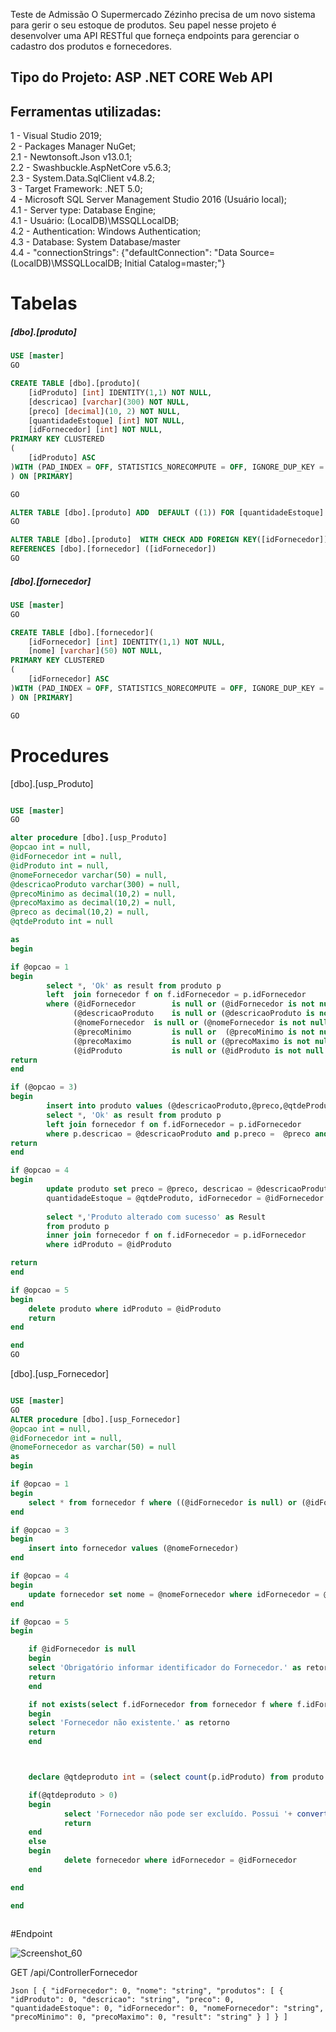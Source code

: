 Teste de Admissão
O Supermercado Zézinho precisa de um novo sistema para gerir o seu estoque de produtos. Seu papel nesse projeto é desenvolver uma API RESTful que forneça endpoints para gerenciar o cadastro dos produtos e fornecedores.

<h2>Tipo do Projeto: ASP .NET CORE Web API </h2>

<h2>Ferramentas utilizadas:</h2>

1 - Visual Studio 2019;<br>
2 - Packages Manager NuGet;<br>
2.1 - Newtonsoft.Json v13.0.1;<br>
2.2 - Swashbuckle.AspNetCore v5.6.3;<br>
2.3 - System.Data.SqlClient v4.8.2;<br>
3 - Target Framework: .NET 5.0;<br>
4 - Microsoft SQL Server Management Studio 2016 (Usuário local);<br>
4.1 - Server type: Database Engine;<br>
4.1 - Usuário: (LocalDB)\MSSQLLocalDB;<br>
4.2 - Authentication: Windows Authentication;<br>
4.3 - Database: System Database/master <br>
4.4 - "connectionStrings": {"defaultConnection": "Data Source=(LocalDB)\\MSSQLLocalDB; Initial Catalog=master;"} <br>

# Tabelas

<h5> [dbo].[produto] </h5>

```Sql
USE [master]
GO

CREATE TABLE [dbo].[produto](
	[idProduto] [int] IDENTITY(1,1) NOT NULL,
	[descricao] [varchar](300) NOT NULL,
	[preco] [decimal](10, 2) NOT NULL,
	[quantidadeEstoque] [int] NOT NULL,
	[idFornecedor] [int] NOT NULL,
PRIMARY KEY CLUSTERED 
(
	[idProduto] ASC
)WITH (PAD_INDEX = OFF, STATISTICS_NORECOMPUTE = OFF, IGNORE_DUP_KEY = OFF, ALLOW_ROW_LOCKS = ON, ALLOW_PAGE_LOCKS = ON) ON [PRIMARY]
) ON [PRIMARY]

GO

ALTER TABLE [dbo].[produto] ADD  DEFAULT ((1)) FOR [quantidadeEstoque]
GO

ALTER TABLE [dbo].[produto]  WITH CHECK ADD FOREIGN KEY([idFornecedor])
REFERENCES [dbo].[fornecedor] ([idFornecedor])
GO

```

<h5> [dbo].[fornecedor] </h5>

```Sql
USE [master]
GO

CREATE TABLE [dbo].[fornecedor](
	[idFornecedor] [int] IDENTITY(1,1) NOT NULL,
	[nome] [varchar](50) NOT NULL,
PRIMARY KEY CLUSTERED 
(
	[idFornecedor] ASC
)WITH (PAD_INDEX = OFF, STATISTICS_NORECOMPUTE = OFF, IGNORE_DUP_KEY = OFF, ALLOW_ROW_LOCKS = ON, ALLOW_PAGE_LOCKS = ON) ON [PRIMARY]
) ON [PRIMARY]

GO
```
# Procedures

 [dbo].[usp_Produto] 

```Sql

USE [master]
GO

alter procedure [dbo].[usp_Produto] 
@opcao int = null,
@idFornecedor int = null,
@idProduto int = null,
@nomeFornecedor varchar(50) = null,
@descricaoProduto varchar(300) = null,
@precoMinimo as decimal(10,2) = null,
@precoMaximo as decimal(10,2) = null,
@preco as decimal(10,2) = null,
@qtdeProduto int = null

as
begin

if @opcao = 1 
begin																																											 
		select *, 'Ok' as result from produto p 																																 
		left  join fornecedor f on f.idFornecedor = p.idFornecedor																												 
		where (@idFornecedor		is null or (@idFornecedor is not null and f.idFornecedor = @idFornecedor))									and								 
			  (@descricaoProduto	is null or (@descricaoProduto is not null and upper(p.descricao) like '%' + upper( replace(@descricaoProduto,' ','%')) +'%' ))		and		 
			  (@nomeFornecedor	is null or (@nomeFornecedor is not null and upper(f.nome) like '%' + upper( replace(@nomeFornecedor,' ','%')) +'%' ))		and					 
			  (@precoMinimo			is null or	(@precoMinimo is not null and @precoMinimo <= p.preco))								and											 
			  (@precoMaximo			is null	or (@precoMaximo is not null and @precoMaximo >= p.preco))	and																		 
			  (@idProduto			is null or (@idProduto is not null and p.idProduto = @idProduto))		
return																																											 
end																																												 

if (@opcao = 3)
begin
		insert into produto values (@descricaoProduto,@preco,@qtdeProduto,@idFornecedor)
		select *, 'Ok' as result from produto p 																																 
		left join fornecedor f on f.idFornecedor = p.idFornecedor
		where p.descricao = @descricaoProduto and p.preco =  @preco and p.idFornecedor = @idFornecedor
return
end

if @opcao = 4 
begin
		update produto set preco = @preco, descricao = @descricaoProduto, 
		quantidadeEstoque = @qtdeProduto, idFornecedor = @idFornecedor where idProduto = @idProduto
		
		select *,'Produto alterado com sucesso' as Result 
		from produto p 
		inner join fornecedor f on f.idFornecedor = p.idFornecedor
		where idProduto = @idProduto

return
end

if @opcao = 5
begin
	delete produto where idProduto = @idProduto	
	return
end

end
GO
```

[dbo].[usp_Fornecedor]

```SQl

USE [master]
GO
ALTER procedure [dbo].[usp_Fornecedor]
@opcao int = null,
@idFornecedor int = null,
@nomeFornecedor as varchar(50) = null
as
begin

if @opcao = 1
begin
	select * from fornecedor f where ((@idFornecedor is null) or (@idFornecedor is not null and f.idFornecedor = @idFornecedor))  
end

if @opcao = 3
begin
	insert into fornecedor values (@nomeFornecedor)
end

if @opcao = 4
begin
	update fornecedor set nome = @nomeFornecedor where idFornecedor = @idFornecedor
end

if @opcao = 5
begin

	if @idFornecedor is null
	begin
	select 'Obrigatório informar identificador do Fornecedor.' as retorno
	return
	end

	if not exists(select f.idFornecedor from fornecedor f where f.idFornecedor = @idFornecedor)
	begin
	select 'Fornecedor não existente.' as retorno
	return
	end



	declare @qtdeproduto int = (select count(p.idProduto) from produto p where p.idFornecedor = @idFornecedor)

	if(@qtdeproduto > 0)
	begin
			select 'Fornecedor não pode ser excluído. Possui '+ convert(varchar(max),@qtdeproduto) + ' em estoque.' 
			return
	end
	else
	begin
			delete fornecedor where idFornecedor = @idFornecedor
	end

end

end 



```

#Endpoint

![Screenshot_60](https://user-images.githubusercontent.com/52809418/122434776-c5b09100-cf6d-11eb-85a9-f1eb870fa1f8.png)

GET
/api/ControllerFornecedor

``Json
[
  {
    "idFornecedor": 0,
    "nome": "string",
    "produtos": [
      {
        "idProduto": 0,
        "descricao": "string",
        "preco": 0,
        "quantidadeEstoque": 0,
        "idFornecedor": 0,
        "nomeFornecedor": "string",
        "precoMinimo": 0,
        "precoMaximo": 0,
        "result": "string"
      }
    ]
  }
]
``







